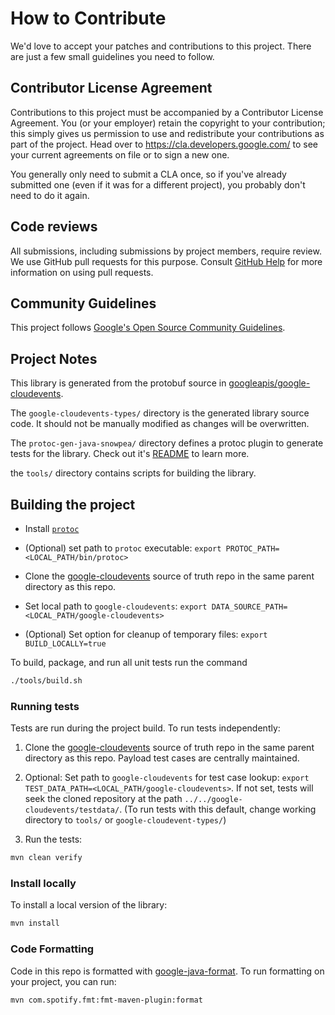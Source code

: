 # How to Contribute

We'd love to accept your patches and contributions to this project. There are
just a few small guidelines you need to follow.

## Contributor License Agreement

Contributions to this project must be accompanied by a Contributor License
Agreement. You (or your employer) retain the copyright to your contribution;
this simply gives us permission to use and redistribute your contributions as
part of the project. Head over to <https://cla.developers.google.com/> to see
your current agreements on file or to sign a new one.

You generally only need to submit a CLA once, so if you've already submitted one
(even if it was for a different project), you probably don't need to do it
again.

## Code reviews

All submissions, including submissions by project members, require review. We
use GitHub pull requests for this purpose. Consult
[GitHub Help](https://help.github.com/articles/about-pull-requests/) for more
information on using pull requests.

## Community Guidelines

This project follows
[Google's Open Source Community Guidelines](https://opensource.google.com/conduct/).

## Project Notes

This library is generated from the protobuf source in [googleapis/google-cloudevents](https://github.com/googleapis/google-cloudevents).

The `google-cloudevents-types/` directory is the generated library source code. It should not be manually modified as changes will be overwritten.

The `protoc-gen-java-snowpea/` directory defines a protoc plugin to generate tests for the library. Check out it's [README](protoc-gen-java-snowpea/) to learn more.

the `tools/` directory contains scripts for building the library.

## Building the project

* Install [`protoc`](https://grpc.io/docs/protoc-installation/)

* (Optional) set path to `protoc` executable: `export PROTOC_PATH=<LOCAL_PATH/bin/protoc>`

* Clone the [google-cloudevents](https://github.com/googleapis/google-cloudevents) source of truth repo in the same parent directory as this repo.

* Set local path to `google-cloudevents`: `export DATA_SOURCE_PATH=<LOCAL_PATH/google-cloudevents>`

* (Optional) Set option for cleanup of temporary files: `export BUILD_LOCALLY=true`

To build, package, and run all unit tests run the command

```sh
./tools/build.sh
```

### Running tests

Tests are run during the project build. To run tests independently:

1. Clone the [google-cloudevents](https://github.com/googleapis/google-cloudevents) source of truth repo in the same parent directory as this repo. Payload test cases are centrally maintained.

2. Optional: Set path to `google-cloudevents` for test case lookup: `export TEST_DATA_PATH=<LOCAL_PATH/google-cloudevents>`. If not set, tests will seek the cloned repository at the path `../../google-cloudevents/testdata/`. (To run tests with this default, change working directory to `tools/` or `google-cloudevent-types/`)

4. Run the tests:

```sh
mvn clean verify
```

### Install locally

To install a local version of the library:

```sh
mvn install
```

### Code Formatting

Code in this repo is formatted with
[google-java-format](https://github.com/google/google-java-format).
To run formatting on your project, you can run:
```
mvn com.spotify.fmt:fmt-maven-plugin:format
```
